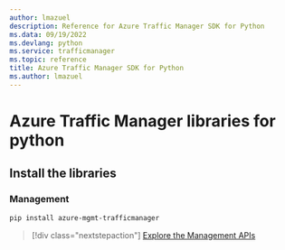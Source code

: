 ```yaml
---
author: lmazuel
description: Reference for Azure Traffic Manager SDK for Python
ms.data: 09/19/2022
ms.devlang: python
ms.service: trafficmanager
ms.topic: reference
title: Azure Traffic Manager SDK for Python
ms.author: lmazuel
---
```

# Azure Traffic Manager libraries for python

## Install the libraries

### Management

```bash
pip install azure-mgmt-trafficmanager
```

> [!div class="nextstepaction"]
> [Explore the Management APIs](/python/api/overview/azure/trafficmanager/management)